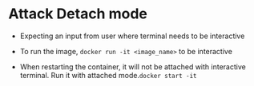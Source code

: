 # Attack Detach mode

- Expecting an input from user where terminal needs to be interactive

- To run the image, `docker run -it <image_name>` to be interactive
- When restarting the container, it will not be attached with interactive terminal. Run it with attached mode.`docker start -it`

